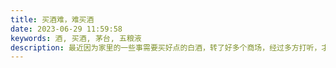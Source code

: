 ```yaml
---
title: 买酒难，难买酒
date: 2023-06-29 11:59:58
keywords: 酒, 买酒, 茅台, 五粮液
description: 最近因为家里的一些事需要买好点的白酒，转了好多个商场，经过多方打听，才真正体会到酒难买、买酒难。
---
```

